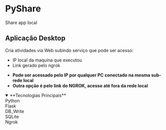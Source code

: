 # PyShare
Share app local

## Aplicação Desktop 
Cria atividades via Web subindo serviço que pode ser acesso:

* IP local da maquina que executou
* Link gerado pelo ngrok


- **Pode ser acessado pelo IP por qualquer PC conectado na mesma sub-rede local** <br/>
- **Outra opção é pelo link do NGROK, acesso até fora da rede local**


<details open>
<summary> **Tecnologias Principais** </summary>
  Python <br/>
  Flask <br/>
  DB_Write <br/>
  SQLite <br/>
  Ngrok <br/>
</details>
